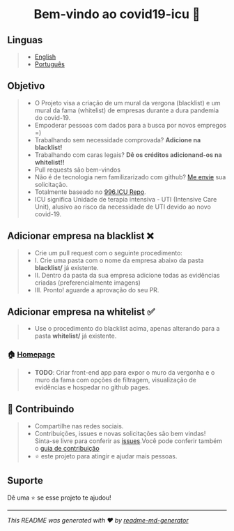 <h1 align="center">Bem-vindo ao covid19-icu 👋</h1>
<p>
</p>

## Linguas
> * [English](https://github.com/covid19icu/covid19-icu/blob/master/README.md)
> * [Português](https://github.com/covid19icu/covid19-icu/blob/master/README-pt.md)


## Objetivo

> * O Projeto visa a criação de um mural da vergona (blacklist) e um mural da fama (whitelist) de empresas durante a dura pandemia do covid-19. 
> * Empoderar pessoas com dados para a busca por novos empregos =) 
> * Trabalhando sem necessidade comprovada? **Adicione na blacklist!**
> * Trabalhando com caras legais? **Dê os créditos adicionand-os na whitelist!!**
> * Pull requests são bem-vindos
> * Não é de tecnologia nem familizarizado com github? [Me envie](mailto:covid19icu@outlook.com) sua solicitação. 
> * Totalmente baseado no [996.ICU Repo](https://github.com/996icu/996.ICU).
> * ICU significa Unidade de terapia intensiva - UTI (Intensive Care Unit), alusivo ao risco da necessidade de UTI devido ao novo covid-19.


## Adicionar empresa na blacklist ❌
> * Crie um pull request com o seguinte procedimento:
> * I. Crie uma pasta com o nome da empresa abaixo da pasta **blacklist/** já existente. 
> * II. Dentro da pasta da sua empresa adicione todas as evidências criadas (preferencialmente imagens)
> * III. Pronto! aguarde a aprovação do seu PR.

## Adicionar empresa na whitelist ✅
> * Use o procedimento do blacklist acima, apenas alterando para a pasta **whitelist/** já existente.


### 🏠 [Homepage](https://github.com/covid19icu/covid19-icu)

> * **TODO**: Criar front-end app para expor o muro da vergonha e o muro da fama com opções de filtragem, visualização de evidências e hospedar no github pages.

## 🤝 Contribuindo

> * Compartilhe nas redes sociais.
> * Contribuições, issues e novas solicitações são bem vindas!<br/>Sinta-se livre para conferir as [issues](https://github.com/issues).Você pode conferir também o [guia de contribuição](https://github.com/covid19icu/covid19-icu/pulls)
> * ⭐️ este projeto para atingir e ajudar mais pessoas.

## Suporte
Dê uma ⭐️ se esse projeto te ajudou!

***
_This README was generated with ❤️ by [readme-md-generator](https://github.com/kefranabg/readme-md-generator)_

